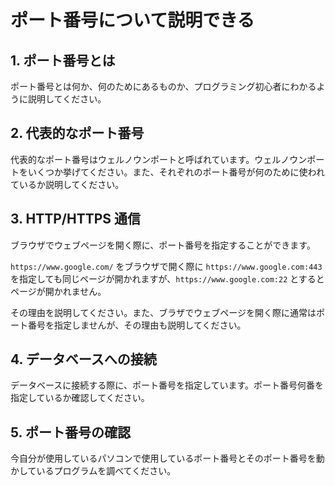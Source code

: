 # ポート番号について説明できる

## 1. ポート番号とは

ポート番号とは何か、何のためにあるものか、プログラミング初心者にわかるように説明してください。

## 2. 代表的なポート番号

代表的なポート番号はウェルノウンポートと呼ばれています。ウェルノウンポートをいくつか挙げてください。また、それぞれのポート番号が何のために使われているか説明してください。

## 3. HTTP/HTTPS 通信

ブラウザでウェブページを開く際に、ポート番号を指定することができます。

`https://www.google.com/` をブラウザで開く際に `https://www.google.com:443` を指定しても同じページが開かれますが、`https://www.google.com:22` とするとページが開かれません。

その理由を説明してください。また、ブラザでウェブページを開く際に通常はポート番号を指定しませんが、その理由も説明してください。

## 4. データベースへの接続

データベースに接続する際に、ポート番号を指定しています。ポート番号何番を指定しているか確認してください。

## 5. ポート番号の確認

今自分が使用しているパソコンで使用しているポート番号とそのポート番号を動かしているプログラムを調べてください。
